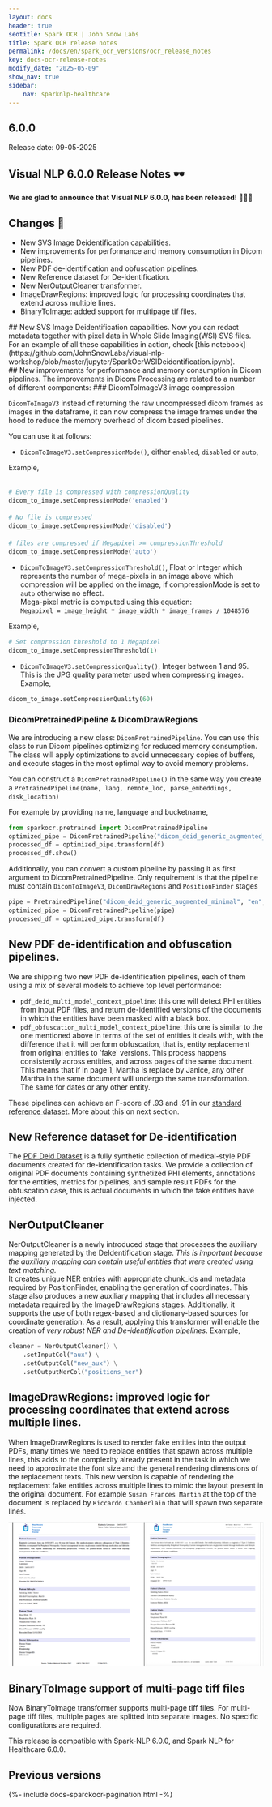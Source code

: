 ```yaml
---
layout: docs
header: true
seotitle: Spark OCR | John Snow Labs
title: Spark OCR release notes
permalink: /docs/en/spark_ocr_versions/ocr_release_notes
key: docs-ocr-release-notes
modify_date: "2025-05-09"
show_nav: true
sidebar:
    nav: sparknlp-healthcare
---
```


<div class="h3-box" markdown="1">

## 6.0.0

Release date: 09-05-2025

## Visual NLP 6.0.0 Release Notes 🕶️

**We are glad to announce that Visual NLP 6.0.0, has been released! 📢📢📢**

</div><div class="h3-box" markdown="1">

## Changes 🔴

* New SVS Image Deidentification capabilities.
* New improvements for performance and memory consumption in Dicom pipelines.
* New PDF de-identification and obfuscation pipelines.
* New Reference dataset for De-identification.
* New NerOutputCleaner transformer.
* ImageDrawRegions: improved logic for processing coordinates that extend across multiple lines.
* BinaryToImage: added support for multipage tif files.

</div><div class="h3-box" markdown="1">
## New SVS Image Deidentification capabilities.
Now you can redact metadata together with pixel data in Whole Slide Imaging(WSI) SVS files. For an example of all these capabilities in action, check [this notebook](https://github.com/JohnSnowLabs/visual-nlp-workshop/blob/master/jupyter/SparkOcrWSIDeidentification.ipynb).

</div><div class="h3-box" markdown="1">
## New improvements for performance and memory consumption in Dicom pipelines.
The improvements in Dicom Processing are related to a number of different components:
### DicomToImageV3 image compression

`DicomToImageV3` instead of returning the raw uncompressed dicom frames as images in the dataframe, it can now compress the image frames under the hood to reduce the memory overhead of dicom based pipelines. 

You can use it at follows: 

* `DicomToImageV3.setCompressionMode()`, either  `enabled`, `disabled` or `auto`,

Example,</br>
```python

# Every file is compressed with compressionQuality
dicom_to_image.setCompressionMode('enabled')

# No file is compressed
dicom_to_image.setCompressionMode('disabled')

# files are compressed if Megapixel >= compressionThreshold
dicom_to_image.setCompressionMode('auto')

```

* `DicomToImageV3.setCompressionThreshold()`, Float or Integer which represents the number of mega-pixels in an image above which compression will be applied on the image, if compressionMode is set to `auto` otherwise no effect.</br>
Mega-pixel metric is computed using this equation:</br>
`Megapixel = image_height * image_width * image_frames / 1048576`

Example,
```python
# Set compression threshold to 1 Megapixel
dicom_to_image.setCompressionThreshold(1)
```

* `DicomToImageV3.setCompressionQuality()`, Integer between 1 and 95. This is the  JPG quality parameter used when compressing images.
Example,
```python
dicom_to_image.setCompressionQuality(60)
```


### DicomPretrainedPipeline & DicomDrawRegions
We are introducing a new class: `DicomPretrainedPipeline`. You can use this class to run Dicom pipelines optimizing for reduced memory consumption.
The class will apply optimizations to avoid unnecessary copies of buffers, and execute stages in the most optimal way to avoid memory problems.

You can construct a `DicomPretrainedPipeline()` in the same way you create a `PretrainedPipeline(name, lang, remote_loc, parse_embeddings, disk_location)`

For example by providing name, language and bucketname,
```python
from sparkocr.pretrained import DicomPretrainedPipeline
optimized_pipe = DicomPretrainedPipeline("dicom_deid_generic_augmented_minimal", "en", "clinical/ocr")
processed_df = optimized_pipe.transform(df)
processed_df.show()
```

Additionally, you can convert a custom pipeline by passing it as first argument to DicomPretrainedPipeline. Only requirement is that the pipeline must contain `DicomToImageV3`, `DicomDrawRegions` and `PositionFinder` stages

```python
pipe = PretrainedPipeline("dicom_deid_generic_augmented_minimal", "en", "clinical/ocr")
optimized_pipe = DicomPretrainedPipeline(pipe)
processed_df = optimized_pipe.transform(df)
```

</div><div class="h3-box" markdown="1">

## New PDF de-identification and obfuscation pipelines.
We are shipping two new PDF de-identification pipelines, each of them using a mix of several models to achieve top level performance:
* `pdf_deid_multi_model_context_pipeline`: this one will detect PHI entities from input PDF files, and return de-identified versions of the documents in which the entities have been masked with a black box.
* `pdf_obfuscation_multi_model_context_pipeline`: this one is similar to the one mentioned above in terms of the set of entities it deals with, with the difference that it will perform obfuscation, that is, entity replacement from original entities to 'fake' versions. This process happens consistently across entities, and across pages of the same document.
This means that if in page 1, Martha is replace by Janice, any other Martha in the same document will undergo the same transformation. The same for dates or any other entity.

These pipelines can achieve an F-score of .93 and .91 in our [standard reference dataset](https://github.com/JohnSnowLabs/pdf-deid-dataset). More about this on next section.

</div><div class="h3-box" markdown="1">

## New Reference dataset for De-identification
The [PDF Deid Dataset](https://github.com/JohnSnowLabs/pdf-deid-dataset) is a fully synthetic collection of medical-style PDF documents created for de-identification tasks.
We provide a collection of original PDF documents containing synthetized PHI elements,  annotations for the entities, metrics for pipelines, and sample result PDFs for the obfuscation case, this is actual documents in which the fake entities have injected.

</div><div class="h3-box" markdown="1">

## NerOutputCleaner
NerOutputCleaner is a newly introduced stage that processes the auxiliary mapping generated by the DeIdentification stage. *This is important because the auxiliary mapping can contain useful entities that were created using text matching.* </br> 
It creates unique NER entries with appropriate chunk_ids and metadata required by PositionFinder, enabling the generation of coordinates. This stage also produces a new auxiliary mapping that includes all necessary metadata required by the ImageDrawRegions stages. Additionally, it supports the use of both regex-based and dictionary-based sources for coordinate generation.
As a result, applying this transformer will enable the creation of *very robust NER and De-identification pipelines*.
Example,

```python
cleaner = NerOutputCleaner() \
    .setInputCol("aux") \
    .setOutputCol("new_aux") \
    .setOutputNerCol("positions_ner")
```

</div><div class="h3-box" markdown="1">

## ImageDrawRegions: improved logic for processing coordinates that extend across multiple lines.
When ImageDrawRegions is used to render fake entities into the output PDFs, many times we need to replace entities that spawn across multiple lines, this adds to the complexity already present in the task in which we need to approximate the font size and  the general rendering dimensions of the replacement texts.
This new version is capable of rendering the replacement fake entities across multiple lines to mimic the layout present in the original document.
For example `Susan Frances Martin` at the top of the document is replaced by `Riccardo Chamberlain` that will spawn two separate lines.

![Improved logic in multi-line.](/assets/images/multi-line_impainting.png)

## BinaryToImage support of multi-page tiff files
Now BinaryToImage transformer supports multi-page tiff files. For multi-page tiff files, multiple pages are splitted into separate images. No specific configurations are required.

This release is compatible with Spark-NLP 6.0.0, and Spark NLP for Healthcare 6.0.0.

</div><div class="h3-box" markdown="1">

## Previous versions

</div>

{%- include docs-sparckocr-pagination.html -%}
